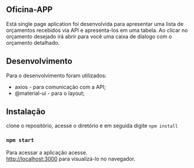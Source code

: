 ## Oficina-APP

Está single page aplication foi desenvolvida para apresentar uma lista de orçamentos recebidos via API e apresenta-los em uma tabela. Ao clicar no orçamento desejado irá abrir para você uma caixa de dialogo com o orçamento detalhado.

## Desenvolvimento

Para o desenvolvimento foram utilizados:
* axios - para comunicação com a API;
* @material-ui - para o layout;

## Instalação

clone o repositório, acesse o diretório e em seguida digite `npm install`

### `npm start`

Para acessar a aplicação acesse.<br>
[http://localhost:3000](http://localhost:3000) para visualizá-lo no navegador.
